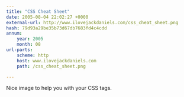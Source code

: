 ```yaml
---
title: "CSS Cheat Sheet"
date: 2005-08-04 22:02:27 +0000
external-url: http://www.ilovejackdaniels.com/css_cheat_sheet.png
hash: 79d93a29be35b73d67db7683fd4c4cdd
annum:
    year: 2005
    month: 08
url-parts:
    scheme: http
    host: www.ilovejackdaniels.com
    path: /css_cheat_sheet.png

---
```


Nice image to help you with your CSS tags.
